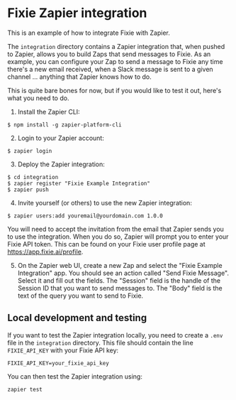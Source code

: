 # Fixie Zapier integration

This is an example of how to integrate Fixie with Zapier.

The `integration` directory contains a Zapier integration that,
when pushed to Zapier, allows you to build Zaps that send messages
to Fixie. As an example, you can configure your Zap to send a message
to Fixie any time there's a new email received, when a Slack message
is sent to a given channel ... anything that Zapier knows how to do.

This is quite bare bones for now, but if you would like to test it out,
here's what you need to do.

1. Install the Zapier CLI:
```
$ npm install -g zapier-platform-cli
```

2. Login to your Zapier account:
```
$ zapier login
```

3. Deploy the Zapier integration:
```
$ cd integration
$ zapier register "Fixie Example Integration"
$ zapier push
```

4. Invite yourself (or others) to use the new Zapier integration:
```
$ zapier users:add youremail@yourdomain.com 1.0.0
```
You will need to accept the invitation from the email that Zapier
sends you to use the integration. When you do so, Zapier will prompt
you to enter your Fixie API token. This can be found on your Fixie user
profile page at https://app.fixie.ai/profile.

5. On the Zapier web UI, create a new Zap and select the "Fixie Example
Integration" app. You should see an action called "Send Fixie Message".
Select it and fill out the fields. The "Session" field is the handle
of the Session ID that you want to send messages to. The "Body" field is
the text of the query you want to send to Fixie.

## Local development and testing

If you want to test the Zapier integration locally, you need to create
a `.env` file in the `integration` directory. This file should contain
the line `FIXIE_API_KEY` with your Fixie API key:
```
FIXIE_API_KEY=your_fixie_api_key
```

You can then test the Zapier integration using:
```
zapier test
```
